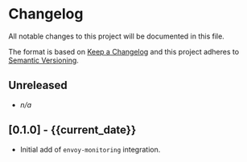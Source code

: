 # Changelog

All notable changes to this project will be documented in this file.

The format is based on [Keep a Changelog][changelog] and this project adheres
to [Semantic Versioning][semver].

## Unreleased

- *n/a*

## [0.1.0] - {{current_date}}

- Initial add of `envoy-monitoring` integration.


[changelog]: http://keepachangelog.com/en/1.0.0/
[semver]: http://semver.org/spec/v2.0.0.html
